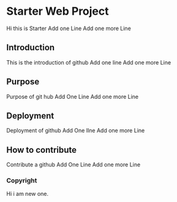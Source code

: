 # Starter Web Project
Hi this is Starter
Add one Line
Add one more Line
## Introduction
This is the introduction of github
Add one line
Add one more Line
## Purpose
Purpose of git hub
Add One Line
Add one more Line
## Deployment
Deployment of github
Add One lIne
Add one more Line
## How to contribute
Contribute a github
Add One Line
Add one more Line
### Copyright
Hi i am new one.
